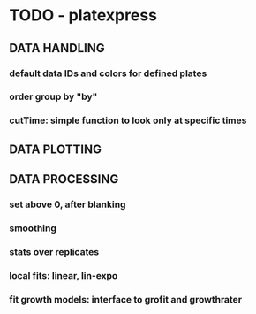 # TODO - platexpress

## DATA HANDLING
### default data IDs and colors for defined plates
### order group by "by"
### cutTime: simple function to look only at specific times

## DATA PLOTTING

## DATA PROCESSING
### set above 0, after blanking
### smoothing
### stats over replicates
### local fits: linear, lin-expo
### fit growth models: interface to grofit and growthrater

